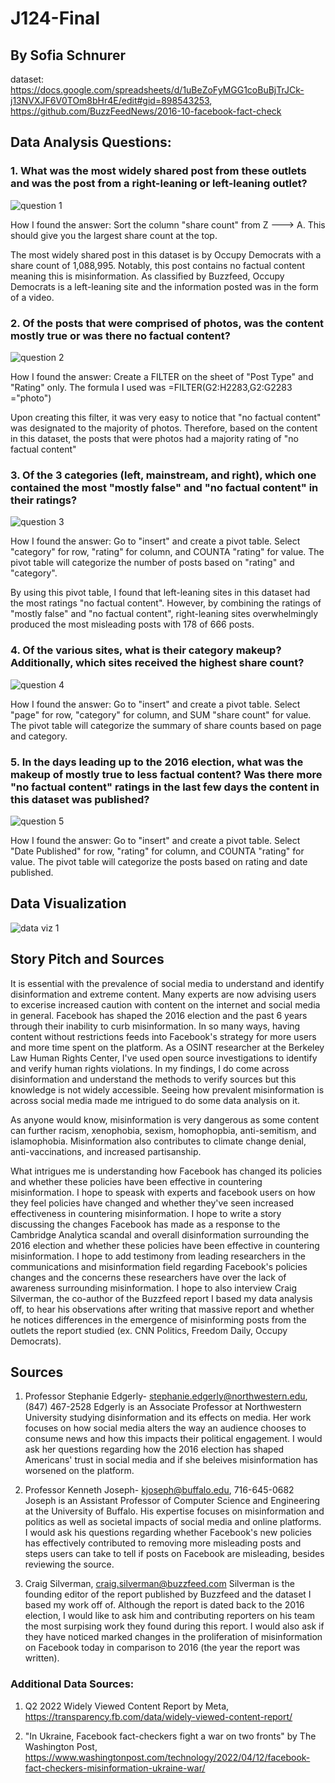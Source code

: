 # J124-Final
## By Sofia Schnurer

dataset: https://docs.google.com/spreadsheets/d/1uBeZoFyMGG1coBuBjTrJCk-j13NVXJF6V0TOm8bHr4E/edit#gid=898543253, https://github.com/BuzzFeedNews/2016-10-facebook-fact-check

## Data Analysis Questions: 

### 1. What was the most widely shared post from these outlets and was the post from a right-leaning or left-leaning outlet?
![question 1](https://github.com/sofia-sch24/J124-Final/blob/38b657e356eb6115e4d488d6f774240a59e3e500/question%201.png)

How I found the answer: Sort the column "share count" from Z ---> A. This should give you the largest share count at the top. 

The most widely shared post in this dataset is by Occupy Democrats with a share count of 1,088,995. Notably, this post contains no factual content meaning this is misinformation. As classified by Buzzfeed, Occupy Democrats is a left-leaning site and the information posted was in the form of a video. 

### 2. Of the posts that were comprised of photos, was the content mostly true or was there no factual content?
![question 2](https://github.com/sofia-sch24/J124-Final/blob/354224851dce37137bd0c0de1953599ec0d7fcdb/question%202.png)

How I found the answer: Create a FILTER on the sheet of "Post Type" and "Rating" only. The formula I used was =FILTER(G2:H2283,G2:G2283 ="photo")

Upon creating this filter, it was very easy to notice that "no factual content" was designated to the majority of photos. Therefore, based on the content in this dataset, the posts that were photos had a majority rating of "no factual content"

### 3. Of the 3 categories (left, mainstream, and right), which one contained the most "mostly false" and "no factual content" in their ratings?
![question 3](https://github.com/sofia-sch24/J124-Final/blob/e774a377651c849f29ec23442b525055770d7362/question%203.png)

How I found the answer: Go to "insert" and create a pivot table. Select "category" for row, "rating" for column, and COUNTA "rating" for value. The pivot table will categorize the number of posts based on "rating" and "category". 

By using this pivot table, I found that left-leaning sites in this dataset had the most ratings "no factual content". However, by combining the ratings of "mostly false" and "no factual content", right-leaning sites overwhelmingly produced the most misleading posts with 178 of 666 posts. 

### 4. Of the various sites, what is their category makeup? Additionally, which sites received the highest share count?
![question 4](https://github.com/sofia-sch24/J124-Final/blob/16cd3e56b60a4b3f5f0eafe816b785bdc1f4c1c2/question%204.png)

How I found the answer: Go to "insert" and create a pivot table. Select "page" for row, "category" for column, and  SUM "share count" for value. The pivot table will categorize the summary of share counts based on page and category. 

### 5. In the days leading up to the 2016 election, what was the makeup of mostly true to less factual content? Was there more "no factual content" ratings in the last few days the content in this dataset was published?
![question 5](https://github.com/sofia-sch24/J124-Final/blob/9db8c4b39ffdcf308ba7e1e1db0c0c75f12250a5/question%205.png)

How I found the answer: Go to "insert" and create a pivot table. Select "Date Published" for row, "rating" for column, and COUNTA "rating" for value. The pivot table will categorize the posts based on rating and date published. 

## Data Visualization

![data viz 1](https://github.com/sofia-sch24/J124-Final/blob/54c9e9b3a75f4f50171ed7fce0e37dfa664f184c/data%20viz%201.png)


## Story Pitch and Sources

It is essential with the prevalence of social media to understand and identify disinformation and extreme content. Many experts are now advising users to excerise increased caution with content on the internet and social media in general. Facebook has shaped the 2016 election and the past 6 years through their inability to curb misinformation. In so many ways, having content without restrictions feeds into Facebook's strategy for more users and more time spent on the platform. As a OSINT researcher at the Berkeley Law Human Rights Center, I've used open source investigations to identify and verify human rights violations. In my findings, I do come across disinformation and understand the methods to verify sources but this knowledge is not widely accessible. Seeing how prevalent misinformation is across social media made me intrigued to do some data analysis on it. 

As anyone would know, misinformation is very dangerous as some content can further racism, xenophobia, sexism, homophopbia, anti-semitism, and islamophobia. Misinformation also contributes to climate change denial, anti-vaccinations, and increased partisanship. 

What intrigues me is understanding how Facebook has changed its policies and whether these policies have been effective in countering misinformation. I hope to speask with experts and facebook users on how they feel policies have changed and whether they've seen increased effectiveness in countering misinformation. I hope to write a story discussing the changes Facebook has made as a response to the Cambridge Analytica scandal and overall disinformation surrounding the 2016 election and whether these policies have been effective in countering misinformation. I hope to add testimony from leading researchers in the communications and misinformation field regarding Facebook's policies changes and the concerns these researchers have over the lack of awareness surrounding misinformation. I hope to also interview Craig Silverman, the co-author of the Buzzfeed report I based my data analysis off, to hear his observations after writing that massive report and whether he notices differences in the emergence of misinforming posts from the outlets the report studied (ex. CNN Politics, Freedom Daily, Occupy Democrats). 

## Sources

1. Professor Stephanie Edgerly- stephanie.edgerly@northwestern.edu, (847) 467-2528
Edgerly is an Associate Professor at Northwestern University studying disinformation and its effects on media. Her work focuses on how social media alters the way an audience chooses to consume news and how this impacts their political engagement. I would ask her questions regarding how the 2016 election has shaped Americans' trust in social media and if she beleives misinformation has worsened on the platform. 

2. Professor Kenneth Joseph- kjoseph@buffalo.edu, 716-645-0682
Joseph is an Assistant Professor of Computer Science and Engineering at the University of Buffalo. His expertise focuses on misinformation and politics as well as societal impacts of social media and online platforms. I would ask his questions regarding whether Facebook's new policies has effectively contributed to removing more misleading posts and steps users can take to tell if posts on Facebook are misleading, besides reviewing the source. 

3. Craig Silverman, craig.silverman@buzzfeed.com
Silverman is the founding editor of the report published by Buzzfeed and the dataset I based my work off of. Although the report is dated back to the 2016 election, I would like to ask him and contributing reporters on his team the most surpising work they found during this report. I would also ask if they have noticed marked changes in the proliferation of misinformation on Facebook today in comparison to 2016 (the year the report was written). 

### Additional Data Sources: 

1. Q2 2022 Widely Viewed Content Report by Meta, https://transparency.fb.com/data/widely-viewed-content-report/

2. "In Ukraine, Facebook fact-checkers fight a war on two fronts" by The Washington Post, https://www.washingtonpost.com/technology/2022/04/12/facebook-fact-checkers-misinformation-ukraine-war/
